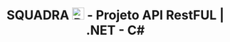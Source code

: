 ### <h1 align=center> SQUADRA <img src="" alt="Descrição da imagem" width="27"> - Projeto API RestFUL | .NET - C# </h1>
